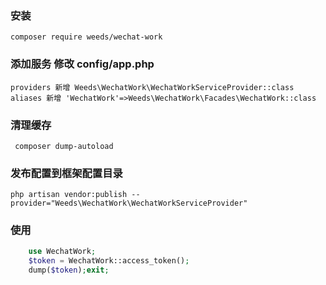 ###  安装
```shell
composer require weeds/wechat-work
```

### 添加服务 修改 config/app.php
```shell
providers 新增 Weeds\WechatWork\WechatWorkServiceProvider::class
aliases 新增 'WechatWork'=>Weeds\WechatWork\Facades\WechatWork::class
```

### 清理缓存
```shell
 composer dump-autoload
```

###  发布配置到框架配置目录
```shell
php artisan vendor:publish --provider="Weeds\WechatWork\WechatWorkServiceProvider"
```
###

###  使用
```php
    use WechatWork;
    $token = WechatWork::access_token();
    dump($token);exit;
```
